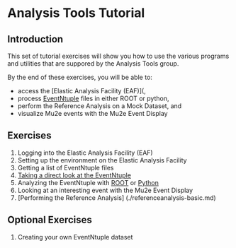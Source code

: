 # Analysis Tools Tutorial

## Introduction

This set of tutorial exercises will show you how to use the various programs and utilities that are suppored by the Analysis Tools group.

By the end of these exercises, you will be able to:

* access the [Elastic Analysis Facility (EAF)](,
* process [EventNtuple](https://github.com/Mu2e/EventNtuple) files in either ROOT or python,
* perform the Reference Analysis on a Mock Dataset, and
* visualize Mu2e events with the Mu2e Event Display

## Exercises

1. Logging into the Elastic Analysis Facility (EAF)
2. Setting up the environment on the Elastic Analysis Facility
3. Getting a list of EventNtuple files
4. [Taking a direct look at the EventNtuple](./eventntuple-basics.md)
5. Analyzing the EventNtuple with [ROOT](./eventntuple-rooutil.md) or [Python](./eventntuple-pyutil.md)
6. Looking at an interesting event with the Mu2e Event Display
7. [Performing the Reference Analysis] (./referenceanalysis-basic.md)

## Optional Exercises
1. Creating your own EventNtuple dataset
